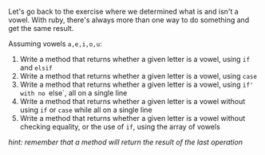 Let's go back to the exercise where we determined what is and isn't a vowel. With ruby, there's always more than one way to do something and get the same result.

Assuming vowels `a,e,i,o,u`:

1. Write a method that returns whether a given letter is a vowel, using `if` and `elsif`
2. Write a method that returns whether a given letter is a vowel, using `case`
3. Write a method that returns whether a given letter is a vowel, using `if' with no `else`, all on a single line
4. Write a method that returns whether a given letter is a vowel without using `if` or `case` while all on a single line
5. Write a method that returns whether a given letter is a vowel without checking equality, or the use of `if`, using the array of vowels

*hint: remember that a method will return the result of the last operation*